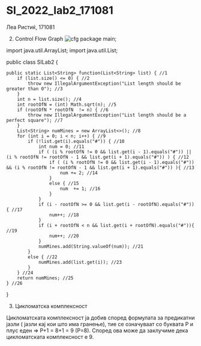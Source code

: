 # SI_2022_lab2_171081
Леа Ристиќ, 171081

2. Control Flow Graph
![cfg](https://user-images.githubusercontent.com/101598110/171856631-f82d934e-ccfc-4a1a-b691-ed7acb6193c6.png)
package main;

import java.util.ArrayList;
import java.util.List;

public class SILab2 {

    public static List<String> function(List<String> list) { //1
        if (list.size() <= 0) { //2
            throw new IllegalArgumentException("List length should be greater than 0"); //3
        }
        int n = list.size(); //4
        int rootOfN = (int) Math.sqrt(n); //5
        if (rootOfN * rootOfN  != n) { //6
            throw new IllegalArgumentException("List length should be a perfect square"); //7
        }
        List<String> numMines = new ArrayList<>(); //8
        for (int i = 0; i < n; i++) { //9
            if (!list.get(i).equals("#")) { //10
                int num = 0; //11
                if ( (i % rootOfN != 0 && list.get(i - 1).equals("#")) || (i % rootOfN != rootOfN - 1 && list.get(i + 1).equals("#")) ) { //12
                    if ( (i % rootOfN != 0 && list.get(i - 1).equals("#")) && (i % rootOfN != rootOfN - 1 && list.get(i + 1).equals("#")) ){ //13
                        num += 2; //14
                    }
                    else { //15
                        num  += 1; //16
                    }
                }
                if (i - rootOfN >= 0 && list.get(i - rootOfN).equals("#")){ //17
                    num++; //18
                }
                if (i + rootOfN < n && list.get(i + rootOfN).equals("#")){ //19
                    num++; //20
                }
                numMines.add(String.valueOf(num)); //21
            }
            else { //22
                numMines.add(list.get(i)); //23
            }
        } //24
        return numMines; //25
    } //26
}


3. Цикломатска комплексност

Цикломатската комплексност ја добив според формулата за предикатни јазли ( јазли кај кои што има гранење), тие се означуваат со буквата P и плус еден => 
P+1 = 8+1 = 9 (P=8). Според ова може да заклучиме дека цикломатската комплексност е 9.
